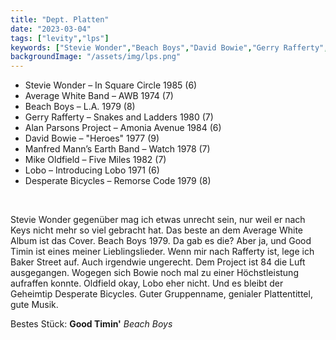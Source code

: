 ```yaml
---
title: "Dept. Platten"
date: "2023-03-04"
tags: ["levity","lps"]
keywords: ["Stevie Wonder","Beach Boys","David Bowie","Gerry Rafferty","Mike Oldfield"]
backgroundImage: "/assets/img/lps.png"
---
```


<ul class="no-bullets">
<li>Stevie Wonder – In Square Circle 1985 (6)</li>
<li>Average White Band – AWB 1974 (7)</li>
<li>Beach Boys – L.A. 1979 (8)</li>
<li>Gerry Rafferty – Snakes and Ladders 1980 (7)</li>
<li>Alan Parsons Project – Amonia Avenue 1984 (6)</li>
<li>David Bowie – "Heroes" 1977 (9)</li>
<li>Manfred Mann’s Earth Band – Watch 1978 (7)</li>
<li>Mike Oldfield – Five Miles 1982 (7)</li>
<li>Lobo – Introducing Lobo 1971 (6)</li>
<li>Desperate Bicycles – Remorse Code 1979 (8)</li>
</ul>
</br>

Stevie Wonder gegenüber mag ich etwas unrecht sein, nur weil er nach Keys nicht mehr so viel gebracht hat. Das beste an dem Average White Album ist das Cover. Beach Boys 1979. Da gab es die? Aber ja, und Good Timin ist eines meiner Lieblingslieder. Wenn mir nach Rafferty ist, lege ich Baker Street auf. Auch irgendwie ungerecht. Dem Project ist 84 die Luft ausgegangen. Wogegen sich Bowie noch mal zu einer Höchstleistung aufraffen konnte. Oldfield okay, Lobo eher nicht. Und es bleibt der Geheimtip Desperate Bicycles. Guter Gruppenname, genialer Plattentittel, gute Musik.

Bestes Stück: **Good Timin'** *Beach Boys*
